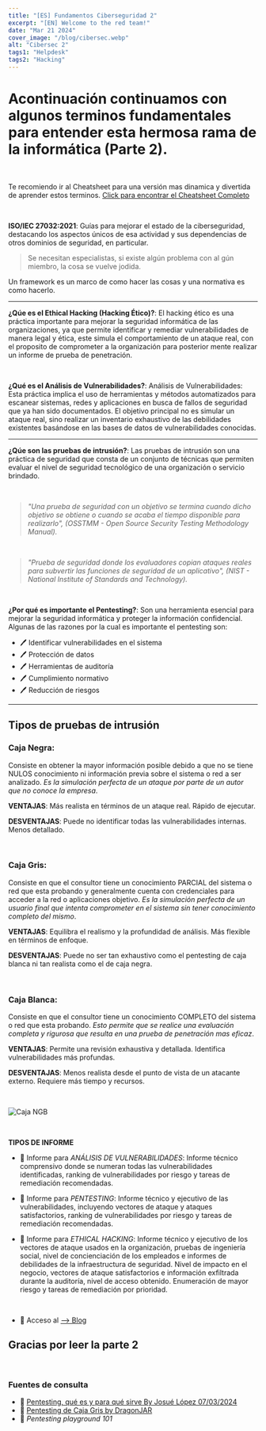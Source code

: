 ```yaml
---
title: "[ES] Fundamentos Ciberseguridad 2"
excerpt: "[EN] Welcome to the red team!"
date: "Mar 21 2024"
cover_image: "/blog/cibersec.webp"
alt: "Cibersec 2"
tags1: "Helpdesk"
tags2: "Hacking"
---
```


# Acontinuación continuamos con algunos terminos fundamentales para entender esta hermosa rama de la informática (Parte 2).

&nbsp;

Te recomiendo ir al Cheatsheet para una versión mas dinamica y divertida de aprender estos terminos.
[Click para encontrar el Cheatsheet Completo](https://rawier.gitbook.io/glosario-de-hacking-ciberseguridad-y-redes/)

&nbsp;

**ISO/IEC 27032:2021**: Guías para mejorar el estado de la ciberseguridad, destacando los aspectos únicos de esa actividad y sus dependencias de otros dominios de seguridad, en particular.

> Se necesitan especialistas, si existe algún problema con al gún miembro, la cosa se vuelve jodida.

Un framework es un marco de como hacer las cosas y una normativa es como hacerlo.

---

**¿Qúe es el Ethical Hacking (Hacking Ético)?**: El hacking ético es una práctica importante para mejorar la seguridad informática de las organizaciones, ya que permite identificar y remediar vulnerabilidades de manera legal y ética, este simula el comportamiento de un ataque real, con el proposito de comprometer a la organización para posterior mente realizar un informe de prueba de penetración.

&nbsp;

**¿Qué es el Análisis de Vulnerabilidades?**: Análisis de Vulnerabilidades: Esta práctica implica el uso de herramientas y métodos automatizados para escanear sistemas, redes y aplicaciones en busca de fallos de seguridad que ya han sido documentados. El objetivo principal no es simular un ataque real, sino realizar un inventario exhaustivo de las debilidades existentes basándose en las bases de datos de vulnerabilidades conocidas.

---

**¿Qúe son las pruebas de intrusión?**: Las pruebas de intrusión son una práctica de seguridad que consta de un conjunto de técnicas que permiten evaluar el nivel de seguridad tecnológico de una organización o servicio brindado.

&nbsp;

> *"Una prueba de seguridad con un objetivo se termina cuando dicho objetivo se obtiene o cuando se acaba el tiempo disponible para realizarlo", (OSSTMM - Open Source Security Testing Methodology Manual).*

&nbsp;

> *"Prueba de seguridad donde los evaluadores copian ataques reales para subvertir las funciones de seguridad de un aplicativo", (NIST - National Institute of Standards and Technology).*

&nbsp;

**¿Por qué es importante el Pentesting?**: Son una herramienta esencial para mejorar la seguridad informática y proteger la información confidencial. Algunas de las razones por la cual es importante el pentesting son:

- 🖊️ Identificar vulnerabilidades en el sistema
- 🖊️ Protección de datos
- 🖊️ Herramientas de auditoría
- 🖊️ Cumplimiento normativo
- 🖊️ Reducción de riesgos

---

## Tipos de pruebas de intrusión

### Caja Negra:

Consiste en obtener la mayor información posible debido a que no se tiene NULOS conocimiento ni información previa sobre el sistema o red a ser analizado. *Es la simulación perfecta de un ataque por parte de un autor que no conoce la empresa*.

**VENTAJAS**: Más realista en términos de un ataque real. Rápido de ejecutar.

**DESVENTAJAS**: Puede no identificar todas las vulnerabilidades internas. Menos detallado.

&nbsp;

### Caja Gris: 

Consiste en que el consultor tiene un conocimiento PARCIAL del sistema o red que esta probando y generalmente cuenta con credenciales para acceder a la red o aplicaciones objetivo. *Es la simulación perfecta de un usuario final que intenta comprometer en el sistema sin tener conocimiento completo del mismo*.

**VENTAJAS**: Equilibra el realismo y la profundidad de análisis. Más flexible en términos de enfoque.

**DESVENTAJAS**: Puede no ser tan exhaustivo como el pentesting de caja blanca ni tan realista como el de caja negra.

&nbsp;

### Caja Blanca: 

Consiste en que el consultor tiene un conocimiento COMPLETO del sistema o red que esta probando. *Esto permite que se realice una evaluación completa y rigurosa que resulta en una prueba de penetración mas eficaz*.

**VENTAJAS**: Permite una revisión exhaustiva y detallada. Identifica vulnerabilidades más profundas.

**DESVENTAJAS**: Menos realista desde el punto de vista de un atacante externo. Requiere más tiempo y recursos.

&nbsp;

![Caja NGB](https://pbs.twimg.com/media/E2Qatt0XIAc7LJM.jpg)

&nbsp;

**TIPOS DE INFORME**

- 📕 Informe para *ANÁLISIS DE VULNERABILIDADES*: Informe técnico comprensivo donde se numeran todas las vulnerabilidades identificadas, ranking de vulnerabilidades por riesgo y tareas de remediación recomendadas.

- 📕 Informe para *PENTESTING*: Informe técnico y ejecutivo de las vulnerabilidades, incluyendo vectores de ataque y ataques satisfactorios, ranking de vulnerabilidades por riesgo y tareas de remediación recomendadas.

- 📕 Informe para *ETHICAL HACKING*: Informe técnico y ejecutivo de los vectores de ataque usados en la organización, pruebas de ingeniería social, nivel de concienciación de los empleados e informes de debilidades de la infraestructura de seguridad. Nivel de impacto en el negocio, vectores de ataque satisfactorios e información exfiltrada durante la auditoría, nivel de acceso obtenido. Enumeración de mayor riesgo y tareas de remediación por prioridad.

&nbsp;

- 💜 Acceso al [--> Blog](https://rawier.vercel.app/es/blog/)

## Gracias por leer la parte 2

&nbsp;

### Fuentes de consulta

- 🔖 [Pentesting, qué es y para qué sirve By Josué López 07/03/2024](https://auditech.es/blog/pentesting-que-es-y-para-que-sirve/)
- 🔖 [Pentesting de Caja Gris by DragonJAR](https://www.dragonjar.org/pentesting-de-caja-gris.xhtml)
- 🔖 *Pentesting playground 101*
